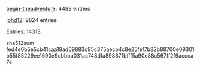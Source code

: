 [begin-theadventure](https://github.com/begin-theadventure): 4489 entries

[lphd12](https://github.com/lphd12): 9824 entries

Entries: 14313

sha512sum fed4e6b5e5cb41caa19ad69883c95c375aecb4c8e25fef7b82b88700e09301b55f85229ee1690e9cbbba031ac748dfa898871bfff5a90e88c567ff2f9accca7e
